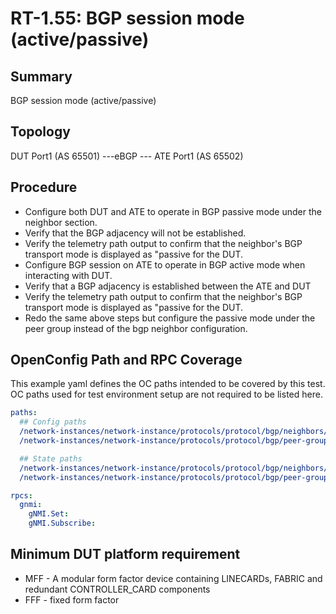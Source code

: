 # RT-1.55: BGP session mode (active/passive)

## Summary

BGP session mode (active/passive)

## Topology

DUT Port1 (AS 65501) ---eBGP --- ATE Port1 (AS 65502)

## Procedure

*  Configure both DUT and ATE to operate in BGP passive mode under the neighbor section.
*  Verify that the BGP adjacency will not be established.
*  Verify the telemetry path output to confirm that the neighbor's BGP transport mode is displayed as "passive for the DUT.
*  Configure BGP session on ATE to operate in BGP active mode when interacting with DUT.
*  Verify that a BGP adjacency is established between the ATE and DUT
*  Verify the telemetry path output to confirm that the neighbor's BGP transport mode is displayed as "passive for the DUT.
*  Redo the same above steps but configure the passive mode under the peer group instead of the  bgp neighbor configuration.

## OpenConfig Path and RPC Coverage

This example yaml defines the OC paths intended to be covered by this test.  OC paths used for test environment setup are not required to be listed here.

```yaml
paths:
  ## Config paths
  /network-instances/network-instance/protocols/protocol/bgp/neighbors/neighbor/transport/config/passive-mode:
  /network-instances/network-instance/protocols/protocol/bgp/peer-groups/peer-group/transport/config/passive-mode:

  ## State paths
  /network-instances/network-instance/protocols/protocol/bgp/neighbors/neighbor/transport/state/passive-mode:
  /network-instances/network-instance/protocols/protocol/bgp/peer-groups/peer-group/transport/state/passive-mode:

rpcs:
  gnmi:
    gNMI.Set:
    gNMI.Subscribe:
```

## Minimum DUT platform requirement

* MFF - A modular form factor device containing LINECARDs, FABRIC and redundant CONTROLLER_CARD components
* FFF - fixed form factor

